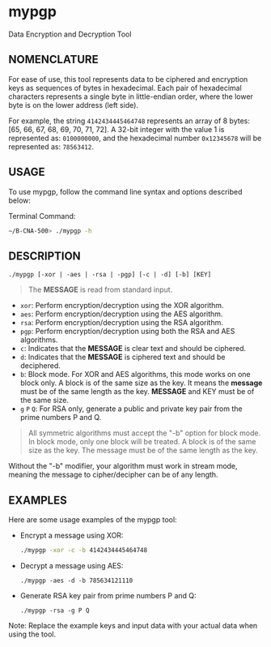 
mypgp
==========================
Data Encryption and Decryption Tool

NOMENCLATURE
--------------------------
For ease of use, this tool represents data to be ciphered and encryption keys as sequences of bytes in hexadecimal. Each pair of hexadecimal characters represents a single byte in little-endian order, where the lower byte is on the lower address (left side).

For example, the string `4142434445464748` represents an array of 8 bytes: [65, 66, 67, 68, 69, 70, 71, 72]. A 32-bit integer with the value 1 is represented as: `0100000000`, and the hexadecimal number `0x12345678` will be represented as: `78563412`.

USAGE
--------------------------
To use mypgp, follow the command line syntax and options described below:

Terminal Command:
```bash
∼/B-CNA-500> ./mypgp -h
```
DESCRIPTION
--------------------------
```
./mypgp [-xor | -aes | -rsa | -pgp] [-c | -d] [-b] [KEY]
```

> The **MESSAGE** is read from standard input.

- `xor`: Perform encryption/decryption using the XOR algorithm.
- `aes`: Perform encryption/decryption using the AES algorithm.
- `rsa`: Perform encryption/decryption using the RSA algorithm.
- `pgp`: Perform encryption/decryption using both the RSA and AES algorithms.
- `c`: Indicates that the **MESSAGE** is clear text and should be ciphered.
- `d`: Indicates that the **MESSAGE** is ciphered text and should be deciphered.
- `b`: Block mode. For XOR and AES algorithms, this mode works on one block only. A block is of the same size as the key. It means the **message** must be of the same length as the key. **MESSAGE** and KEY must be of the same size.
- `g` `P` `Q`: For RSA only, generate a public and private key pair from the prime numbers P and Q.

> All symmetric algorithms must accept the "-b" option for block mode. In block mode, only one block will be treated. A block is of the same size as the key. The message must be of the same length as the key.

Without the "-b" modifier, your algorithm must work in stream mode, meaning the message to cipher/decipher can be of any length.

EXAMPLES
--------------------------
Here are some usage examples of the mypgp tool:

- Encrypt a message using XOR:
  ```bash
  ./mypgp -xor -c -b 4142434445464748
  ```

- Decrypt a message using AES:
  ```
  ./mypgp -aes -d -b 785634121110
  ```

- Generate RSA key pair from prime numbers P and Q:
  ```
  ./mypgp -rsa -g P Q
  ```

Note: Replace the example keys and input data with your actual data when using the tool.
